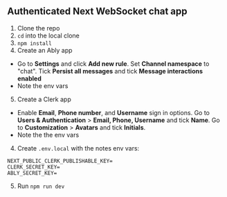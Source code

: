 ## Authenticated Next WebSocket chat app

1. Clone the repo
2. `cd` into the local clone
3. `npm install`
4. Create an Ably app
- Go to **Settings** and click **Add new rule**. Set **Channel namespace** to "chat". Tick **Persist all messages** and tick **Message interactions enabled**
- Note the env vars
5. Create a Clerk app 
- Enable **Email**, **Phone number**, and **Username** sign in options. Go to **Users & Authentication** > **Email, Phone, Username** and tick **Name**. Go to **Customization** > **Avatars** and tick **Initials**.
- Note the the env vars
4. Create `.env.local` with the notes env vars:

```
NEXT_PUBLIC_CLERK_PUBLISHABLE_KEY=
CLERK_SECRET_KEY=
ABLY_SECRET_KEY=
```

5. Run `npm run dev`